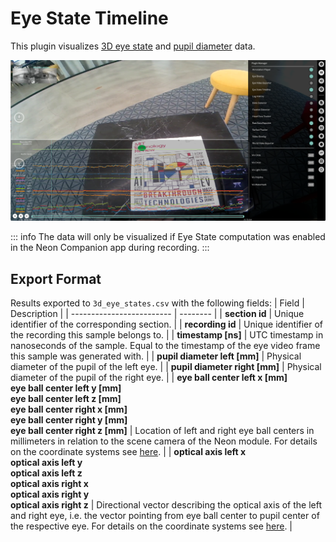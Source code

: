 # Eye State Timeline

This plugin visualizes [3D eye state](/data-collection/data-streams/#_3d-eye-states) and [pupil diameter](/data-collection/data-streams/#pupil-diameters) data. 

![Eye State Timeline](./eye-state-timeline.webp)

::: info
The data will only be visualized if Eye State computation was enabled in the Neon Companion app during recording. 
::: 

## Export Format
Results exported to `3d_eye_states.csv` with the following fields:
| Field                     | Description | 
| ------------------------- | -------- | 
| **section id**            | Unique identifier of the corresponding section.     |
| **recording id**          | Unique identifier of the recording this sample belongs to.     |
| **timestamp [ns]**        | UTC timestamp in nanoseconds of the sample. Equal to the timestamp of the eye video frame this sample was generated with. |
| **pupil&nbsp;diameter&nbsp;left&nbsp;[mm]**   | Physical diameter of the pupil of the left eye. |
| **pupil&nbsp;diameter&nbsp;right&nbsp;[mm]**   | Physical diameter of the pupil of the right eye. |
| **eye&nbsp;ball&nbsp;center&nbsp;left&nbsp;x&nbsp;[mm]**<br /> **eye ball center left y [mm]**<br /> **eye ball center left z [mm]**<br /> **eye&nbsp;ball&nbsp;center&nbsp;right&nbsp;x&nbsp;[mm]**<br /> **eye&nbsp;ball&nbsp;center&nbsp;right&nbsp;y&nbsp;[mm]**<br /> **eye ball center right z [mm]** | Location of left and right eye ball centers in millimeters in relation to the scene camera of the Neon module. For details on the coordinate systems see [here](/data-collection/data-streams/#_3d-eye-states). |
| **optical axis left x**<br /> **optical axis left y**<br /> **optical axis left z**<br /> **optical axis right x**<br /> **optical axis right y**<br /> **optical axis right z** | Directional vector describing the optical axis of the left and right eye, i.e. the vector pointing from eye ball center to pupil center of the respective eye. For details on the coordinate systems see [here](/data-collection/data-streams/#_3d-eye-states). |
